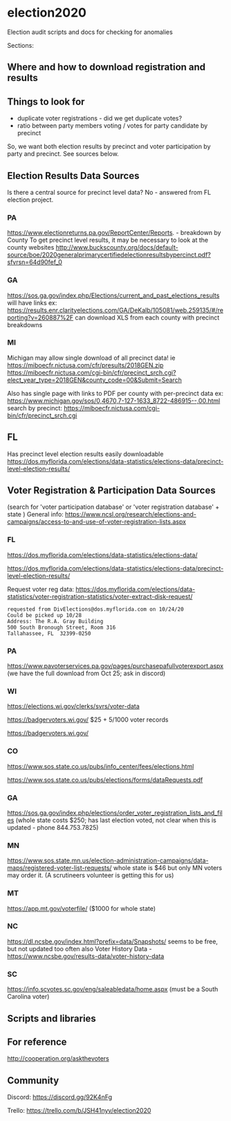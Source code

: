 # election2020
Election audit scripts and docs for checking for anomalies

Sections:

## Where and how to download registration and results

## Things to look for

- duplicate voter registrations - did we get duplicate votes?
- ratio between party members voting / votes for party candidate by precinct

So, we want both election results by precinct and voter participation by party and precinct.  See sources below.

## Election Results Data Sources

Is there a central source for precinct level data? No - answered from FL election project.

### PA
https://www.electionreturns.pa.gov/ReportCenter/Reports. - breakdown by County
To get precinct level results, it may be necessary to look at the county websites
http://www.buckscounty.org/docs/default-source/boe/2020generalprimarycertifiedelectionresultsbypercinct.pdf?sfvrsn=64d90fef_0

### GA
https://sos.ga.gov/index.php/Elections/current_and_past_elections_results will have links
ex: https://results.enr.clarityelections.com/GA/DeKalb/105081/web.259135/#/reporting?v=260887%2F
can download XLS from each county with precinct breakdowns

### MI
Michigan may allow single download of all precinct data!
ie https://miboecfr.nictusa.com/cfr/presults/2018GEN.zip
https://miboecfr.nictusa.com/cgi-bin/cfr/precinct_srch.cgi?elect_year_type=2018GEN&county_code=00&Submit=Search

Also has single page with links to PDF per county with per-precinct data
ex: https://www.michigan.gov/sos/0,4670,7-127-1633_8722-486915--,00.html
search by precinct: https://miboecfr.nictusa.com/cgi-bin/cfr/precinct_srch.cgi

## FL
Has precinct level election results easily downloadable
https://dos.myflorida.com/elections/data-statistics/elections-data/precinct-level-election-results/


## Voter Registration & Participation Data Sources

(search for 'voter participation database' or 'voter registration database' + state )
General info: https://www.ncsl.org/research/elections-and-campaigns/access-to-and-use-of-voter-registration-lists.aspx

### FL
https://dos.myflorida.com/elections/data-statistics/elections-data/

https://dos.myflorida.com/elections/data-statistics/elections-data/precinct-level-election-results/

Request voter reg data: https://dos.myflorida.com/elections/data-statistics/voter-registration-statistics/voter-extract-disk-request/
```
requested from DivElections@dos.myflorida.com on 10/24/20
Could be picked up 10/28
Address: The R.A. Gray Building
500 South Bronough Street, Room 316
Tallahassee, FL  32399-0250
```
### PA
https://www.pavoterservices.pa.gov/pages/purchasepafullvoterexport.aspx
(we have the full download from Oct 25; ask in discord)

### WI
https://elections.wi.gov/clerks/svrs/voter-data

https://badgervoters.wi.gov/  $25 + 5/1000 voter records

https://badgervoters.wi.gov/
 

### CO
https://www.sos.state.co.us/pubs/info_center/fees/elections.html

https://www.sos.state.co.us/pubs/elections/forms/dataRequests.pdf

### GA
https://sos.ga.gov/index.php/elections/order_voter_registration_lists_and_files
(whole state costs $250; has last election voted, not clear when this is updated - phone 844.753.7825)

### MN
https://www.sos.state.mn.us/election-administration-campaigns/data-maps/registered-voter-list-requests/
whole state is $46 but only MN voters may order it.
(A scrutineers volunteer is getting this for us)

### MT
https://app.mt.gov/voterfile/  ($1000 for whole state)

### NC
https://dl.ncsbe.gov/index.html?prefix=data/Snapshots/
seems to be free, but not updated too often
also Voter History Data - https://www.ncsbe.gov/results-data/voter-history-data

### SC
https://info.scvotes.sc.gov/eng/saleabledata/home.aspx
(must be a South Carolina voter)

## Scripts and libraries

## For reference

http://cooperation.org/askthevoters

## Community

Discord: https://discord.gg/92K4nFg

Trello: https://trello.com/b/JSH41nyv/election2020

